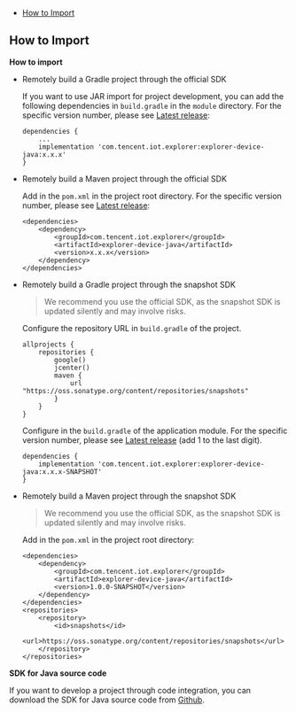  * [How to Import](#How-to-Import)

## How to Import

**How to import**

-  Remotely build a Gradle project through the official SDK

    If you want to use JAR import for project development, you can add the following dependencies in `build.gradle` in the `module` directory. For the specific version number, please see [Latest release](https://github.com/tencentyun/iot-device-java/releases):
    ```
    dependencies {
        ...
        implementation 'com.tencent.iot.explorer:explorer-device-java:x.x.x'
    }
    ```

-  Remotely build a Maven project through the official SDK

    Add in the `pom.xml` in the project root directory. For the specific version number, please see [Latest release](https://github.com/tencentyun/iot-device-java/releases):
    ```
    <dependencies>
        <dependency>
            <groupId>com.tencent.iot.explorer</groupId>
            <artifactId>explorer-device-java</artifactId>
            <version>x.x.x</version>
        </dependency>
    </dependencies>
    ```

-  Remotely build a Gradle project through the snapshot SDK

    > We recommend you use the official SDK, as the snapshot SDK is updated silently and may involve risks.

    Configure the repository URL in `build.gradle` of the project.
    ``` gr
    allprojects {
        repositories {
            google()
            jcenter()
            maven {
                url "https://oss.sonatype.org/content/repositories/snapshots"
            }
        }
    }
    ```
    Configure in the `build.gradle` of the application module. For the specific version number, please see [Latest release](https://github.com/tencentyun/iot-device-java/releases) (add 1 to the last digit).
    ``` gr
    dependencies {
        implementation 'com.tencent.iot.explorer:explorer-device-java:x.x.x-SNAPSHOT'
    }
    ```

-  Remotely build a Maven project through the snapshot SDK

    > We recommend you use the official SDK, as the snapshot SDK is updated silently and may involve risks.

    Add in the `pom.xml` in the project root directory:
    ```
    <dependencies>
        <dependency>
            <groupId>com.tencent.iot.explorer</groupId>
            <artifactId>explorer-device-java</artifactId>
            <version>1.0.0-SNAPSHOT</version>
        </dependency>
    </dependencies>
    <repositories>
        <repository>
            <id>snapshots</id>
            <url>https://oss.sonatype.org/content/repositories/snapshots</url>
        </repository>
    </repositories>
    ```

**SDK for Java source code**

If you want to develop a project through code integration, you can download the SDK for Java source code from [Github](../../explorer-device-java).
